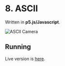 # 8. ASCII

Written in **p5.js/Javascript**.

![ASCII Camera](asciicamera.gif)

## Running

Live version is [here](https://editor.p5js.org/CrociDB/full/7rPr8bIzJ).
